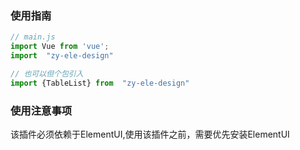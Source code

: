### 使用指南

```javascript
// main.js
import Vue from 'vue';
import  "zy-ele-design"

// 也可以但个包引入
import {TableList} from  "zy-ele-design"
```

### 使用注意事项

该插件必须依赖于ElementUI,使用该插件之前，需要优先安装ElementUI

